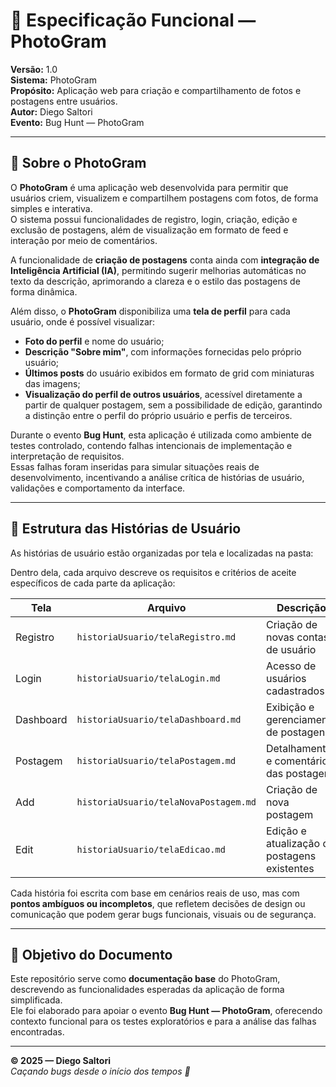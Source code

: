 # 📸 Especificação Funcional — PhotoGram  
**Versão:** 1.0  
**Sistema:** PhotoGram  
**Propósito:** Aplicação web para criação e compartilhamento de fotos e postagens entre usuários.  
**Autor:** Diego Saltori  
**Evento:** Bug Hunt — PhotoGram  

---

## 📝 Sobre o PhotoGram

O **PhotoGram** é uma aplicação web desenvolvida para permitir que usuários criem, visualizem e compartilhem postagens com fotos, de forma simples e interativa.  
O sistema possui funcionalidades de registro, login, criação, edição e exclusão de postagens, além de visualização em formato de feed e interação por meio de comentários.  

A funcionalidade de **criação de postagens** conta ainda com **integração de Inteligência Artificial (IA)**, permitindo sugerir melhorias automáticas no texto da descrição, aprimorando a clareza e o estilo das postagens de forma dinâmica.

Além disso, o **PhotoGram** disponibiliza uma **tela de perfil** para cada usuário, onde é possível visualizar:  
- **Foto do perfil** e nome do usuário;  
- **Descrição "Sobre mim"**, com informações fornecidas pelo próprio usuário;  
- **Últimos posts** do usuário exibidos em formato de grid com miniaturas das imagens;  
- **Visualização do perfil de outros usuários**, acessível diretamente a partir de qualquer postagem, sem a possibilidade de edição, garantindo a distinção entre o perfil do próprio usuário e perfis de terceiros.  

Durante o evento **Bug Hunt**, esta aplicação é utilizada como ambiente de testes controlado, contendo falhas intencionais de implementação e interpretação de requisitos.  
Essas falhas foram inseridas para simular situações reais de desenvolvimento, incentivando a análise crítica de histórias de usuário, validações e comportamento da interface.


---

## 📂 Estrutura das Histórias de Usuário

As histórias de usuário estão organizadas por tela e localizadas na pasta:


Dentro dela, cada arquivo descreve os requisitos e critérios de aceite específicos de cada parte da aplicação:

| Tela | Arquivo | Descrição |
|------|----------|------------|
| Registro | `historiaUsuario/telaRegistro.md` | Criação de novas contas de usuário |
| Login | `historiaUsuario/telaLogin.md` | Acesso de usuários cadastrados |
| Dashboard | `historiaUsuario/telaDashboard.md` | Exibição e gerenciamento de postagens |
| Postagem | `historiaUsuario/telaPostagem.md` | Detalhamento e comentários das postagens |
| Add | `historiaUsuario/telaNovaPostagem.md` | Criação de nova postagem |
| Edit | `historiaUsuario/telaEdicao.md` | Edição e atualização de postagens existentes |

Cada história foi escrita com base em cenários reais de uso, mas com **pontos ambíguos ou incompletos**, que refletem decisões de design ou comunicação que podem gerar bugs funcionais, visuais ou de segurança.

---

## 🎯 Objetivo do Documento

Este repositório serve como **documentação base** do PhotoGram, descrevendo as funcionalidades esperadas da aplicação de forma simplificada.  
Ele foi elaborado para apoiar o evento **Bug Hunt — PhotoGram**, oferecendo contexto funcional para os testes exploratórios e para a análise das falhas encontradas.

---

**© 2025 — Diego Saltori**  
*Caçando bugs desde o início dos tempos 🐞*
